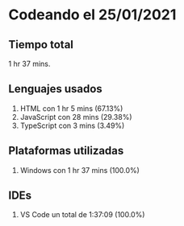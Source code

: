 # Codeando el 25/01/2021

## Tiempo total
1 hr 37 mins.

## Lenguajes usados
1. HTML con 1 hr 5 mins (67.13%)
1. JavaScript con 28 mins (29.38%)
1. TypeScript con 3 mins (3.49%)

## Plataformas utilizadas
1. Windows con 1 hr 37 mins (100.0%)

## IDEs
1. VS Code un total de 1:37:09 (100.0%)
